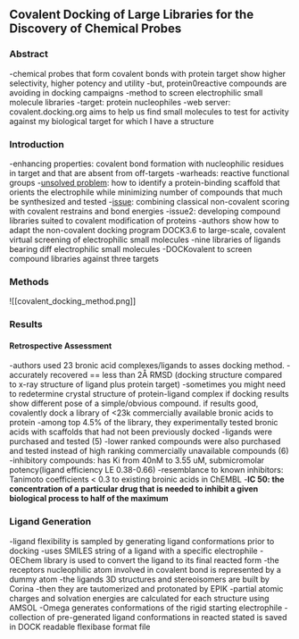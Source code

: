 ## Covalent Docking of Large Libraries for the Discovery of Chemical Probes

### Abstract
-chemical probes that form covalent bonds with protein target show higher selectivity, higher potency and utility 
-but, protein0reactive compounds are avoiding in docking campaigns 
-method to screen electrophilic small molecule libraries 
-target: protein nucleophiles 
-web server: covalent.docking.org aims to help us find small molecules to test for activity against my biological target for which I have a structure

### Introduction 
-enhancing properties: covalent bond formation with nucleophilic residues in target and that are absent from off-targets
-warheads: reactive functional groups 
-[unsolved problem](gaps_ideas.md#london_2014#gap1): how to identify a protein-binding scaffold that orients the electrophile while minimizing number of compounds that much be synthesized and tested 
-[issue](gaps_ideas.md#london_2014#idea1): combining classical non-covalent scoring with covalent restrains and bond energies
-issue2: developing compound libraries suited to covalent modification of proteins 
-authors show how to adapt the non-covalent docking program DOCK3.6 to large-scale, covalent virtual screening of electrophilic small molecules 
	-nine libraries of ligands bearing diff electrophilic small molecules 
-DOCKovalent to screen compound libraries against three targets 

### Methods
![[covalent_docking_method.png]]

### Results
#### Retrospective Assessment
-authors used 23 bronic acid complexes/ligands to asses docking method. 
-accurately recovered == less than 2Å RMSD (docking structure compared to x-ray structure of ligand plus protein target)
-sometimes you might need to redetermine crystal structure of protein-ligand complex if docking results show different pose of a simple/obvious compound. if results good, covalently dock a library of <23k commercially available bronic acids to protein
-among top 4.5% of the library, they experimentally tested bronic acids with scaffolds that had not been previously docked 
-ligands were purchased and tested (5)
-lower ranked compounds were also purchased and tested instead of high ranking commercially unavailable compounds (6)
-inhibitory compounds: has Ki from 40nM to 3.55 uM, submicromolar potency(ligand efficiency LE 0.38-0.66)
-resemblance to known inhibitors: Tanimoto coefficients < 0.3 to existing broinic acids in ChEMBL
-**IC 50: the concentration of a particular drug that is needed to inhibit a given biological process to half of the maximum**

### Ligand Generation 
-ligand flexibility is sampled by generating ligand conformations prior to docking
-uses SMILES string of a ligand with a specific electrophile 
-OEChem library is used to convert the ligand to its final reacted form 
-the receptors nucleophilic atom involved in covalent bond is represented by a dummy atom 
-the ligands 3D structures and stereoisomers are built by Corina 
-then they are tautomerized and protonated by EPIK
-partial atomic charges and solvation energies are calculated for each structure using AMSOL 
-Omega generates conformations of the rigid starting electrophile
-collection of pre-generated ligand conformations in reacted stated is saved in DOCK readable flexibase format file

